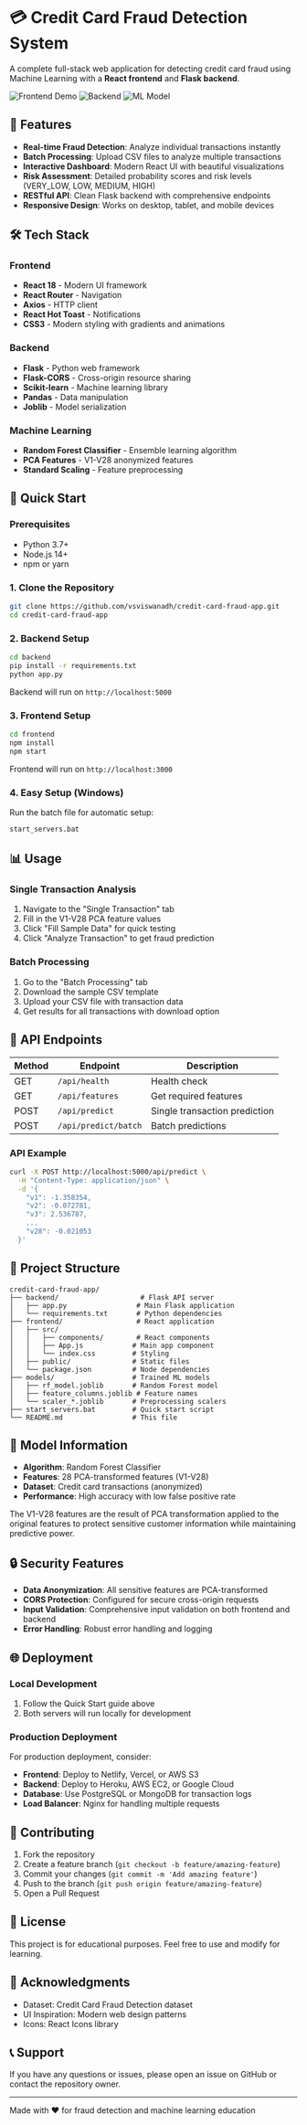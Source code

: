 # 💳 Credit Card Fraud Detection System

A complete full-stack web application for detecting credit card fraud using Machine Learning with a **React frontend** and **Flask backend**.

![Frontend Demo](https://img.shields.io/badge/Frontend-React-blue)
![Backend](https://img.shields.io/badge/Backend-Flask-green)
![ML Model](https://img.shields.io/badge/ML-Random%20Forest-orange)

## 🌟 Features

- **Real-time Fraud Detection**: Analyze individual transactions instantly
- **Batch Processing**: Upload CSV files to analyze multiple transactions
- **Interactive Dashboard**: Modern React UI with beautiful visualizations
- **Risk Assessment**: Detailed probability scores and risk levels (VERY_LOW, LOW, MEDIUM, HIGH)
- **RESTful API**: Clean Flask backend with comprehensive endpoints
- **Responsive Design**: Works on desktop, tablet, and mobile devices

## 🛠 Tech Stack

### Frontend
- **React 18** - Modern UI framework
- **React Router** - Navigation
- **Axios** - HTTP client
- **React Hot Toast** - Notifications
- **CSS3** - Modern styling with gradients and animations

### Backend
- **Flask** - Python web framework
- **Flask-CORS** - Cross-origin resource sharing
- **Scikit-learn** - Machine learning library
- **Pandas** - Data manipulation
- **Joblib** - Model serialization

### Machine Learning
- **Random Forest Classifier** - Ensemble learning algorithm
- **PCA Features** - V1-V28 anonymized features
- **Standard Scaling** - Feature preprocessing

## 🚀 Quick Start

### Prerequisites
- Python 3.7+
- Node.js 14+
- npm or yarn

### 1. Clone the Repository
```bash
git clone https://github.com/vsviswanadh/credit-card-fraud-app.git
cd credit-card-fraud-app
```

### 2. Backend Setup
```bash
cd backend
pip install -r requirements.txt
python app.py
```
Backend will run on `http://localhost:5000`

### 3. Frontend Setup
```bash
cd frontend
npm install
npm start
```
Frontend will run on `http://localhost:3000`

### 4. Easy Setup (Windows)
Run the batch file for automatic setup:
```bash
start_servers.bat
```

## 📊 Usage

### Single Transaction Analysis
1. Navigate to the "Single Transaction" tab
2. Fill in the V1-V28 PCA feature values
3. Click "Fill Sample Data" for quick testing
4. Click "Analyze Transaction" to get fraud prediction

### Batch Processing
1. Go to the "Batch Processing" tab
2. Download the sample CSV template
3. Upload your CSV file with transaction data
4. Get results for all transactions with download option

## 🔌 API Endpoints

| Method | Endpoint | Description |
|--------|----------|-------------|
| GET | `/api/health` | Health check |
| GET | `/api/features` | Get required features |
| POST | `/api/predict` | Single transaction prediction |
| POST | `/api/predict/batch` | Batch predictions |

### API Example
```bash
curl -X POST http://localhost:5000/api/predict \
  -H "Content-Type: application/json" \
  -d '{
    "v1": -1.358354,
    "v2": -0.072781,
    "v3": 2.536787,
    ...
    "v28": -0.021053
  }'
```

## 📁 Project Structure
```
credit-card-fraud-app/
├── backend/                    # Flask API server
│   ├── app.py                 # Main Flask application
│   └── requirements.txt       # Python dependencies
├── frontend/                  # React application
│   ├── src/
│   │   ├── components/        # React components
│   │   ├── App.js            # Main app component
│   │   └── index.css         # Styling
│   ├── public/               # Static files
│   └── package.json          # Node dependencies
├── models/                   # Trained ML models
│   ├── rf_model.joblib       # Random Forest model
│   ├── feature_columns.joblib # Feature names
│   └── scaler_*.joblib       # Preprocessing scalers
├── start_servers.bat         # Quick start script
└── README.md                 # This file
```

## 🤖 Model Information

- **Algorithm**: Random Forest Classifier
- **Features**: 28 PCA-transformed features (V1-V28)
- **Dataset**: Credit card transactions (anonymized)
- **Performance**: High accuracy with low false positive rate

The V1-V28 features are the result of PCA transformation applied to the original features to protect sensitive customer information while maintaining predictive power.

## 🔒 Security Features

- **Data Anonymization**: All sensitive features are PCA-transformed
- **CORS Protection**: Configured for secure cross-origin requests
- **Input Validation**: Comprehensive input validation on both frontend and backend
- **Error Handling**: Robust error handling and logging

## 🌐 Deployment

### Local Development
1. Follow the Quick Start guide above
2. Both servers will run locally for development

### Production Deployment
For production deployment, consider:
- **Frontend**: Deploy to Netlify, Vercel, or AWS S3
- **Backend**: Deploy to Heroku, AWS EC2, or Google Cloud
- **Database**: Use PostgreSQL or MongoDB for transaction logs
- **Load Balancer**: Nginx for handling multiple requests

## 🤝 Contributing

1. Fork the repository
2. Create a feature branch (`git checkout -b feature/amazing-feature`)
3. Commit your changes (`git commit -m 'Add amazing feature'`)
4. Push to the branch (`git push origin feature/amazing-feature`)
5. Open a Pull Request

## 📝 License

This project is for educational purposes. Feel free to use and modify for learning.

## 🙏 Acknowledgments

- Dataset: Credit Card Fraud Detection dataset
- UI Inspiration: Modern web design patterns
- Icons: React Icons library

## 📞 Support

If you have any questions or issues, please open an issue on GitHub or contact the repository owner.

---
Made with ❤️ for fraud detection and machine learning education
